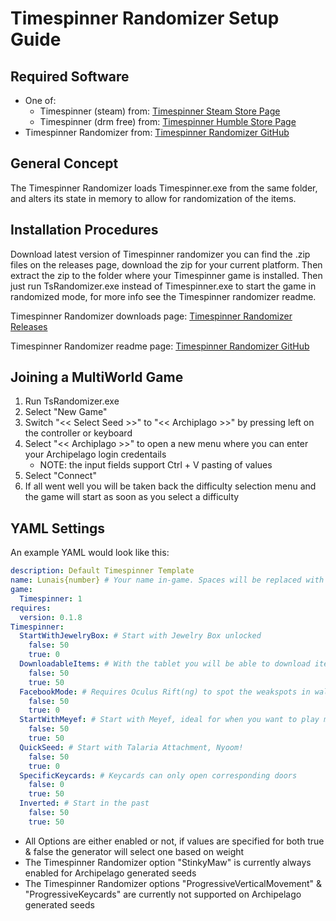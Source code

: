 # Timespinner Randomizer Setup Guide

## Required Software

- One of:
    - Timespinner (steam) from: [Timespinner Steam Store Page](https://store.steampowered.com/app/368620/Timespinner/)
    - Timespinner (drm free) from: [Timespinner Humble Store Page](https://www.humblebundle.com/store/timespinner)
- Timespinner Randomizer from: [Timespinner Randomizer GitHub](https://github.com/JarnoWesthof/TsRandomizer)

## General Concept

The Timespinner Randomizer loads Timespinner.exe from the same folder, and alters its state in memory to allow for
randomization of the items.

## Installation Procedures

Download latest version of Timespinner randomizer you can find the .zip files on the releases page, download the zip for
your current platform. Then extract the zip to the folder where your Timespinner game is installed. Then just run
TsRandomizer.exe instead of Timespinner.exe to start the game in randomized mode, for more info see the Timespinner
randomizer readme.

Timespinner Randomizer downloads
page: [Timespinner Randomizer Releases](https://github.com/JarnoWesthof/TsRandomizer/releases)

Timespinner Randomizer readme page: [Timespinner Randomizer GitHub](https://github.com/JarnoWesthof/TsRandomizer)

## Joining a MultiWorld Game

1. Run TsRandomizer.exe
2. Select "New Game"
3. Switch "<< Select Seed >>" to "<< Archiplago >>" by pressing left on the controller or keyboard
4. Select "<< Archiplago >>" to open a new menu where you can enter your Archipelago login credentails
    * NOTE: the input fields support Ctrl + V pasting of values
5. Select "Connect"
6. If all went well you will be taken back the difficulty selection menu and the game will start as soon as you select a
   difficulty

## YAML Settings

An example YAML would look like this:

```yaml
description: Default Timespinner Template
name: Lunais{number} # Your name in-game. Spaces will be replaced with underscores and there is a 16 character limit
game:
  Timespinner: 1
requires:
  version: 0.1.8
Timespinner:
  StartWithJewelryBox: # Start with Jewelry Box unlocked
    false: 50
    true: 0
  DownloadableItems: # With the tablet you will be able to download items at terminals
    false: 50
    true: 50
  FacebookMode: # Requires Oculus Rift(ng) to spot the weakspots in walls and floors
    false: 50
    true: 0
  StartWithMeyef: # Start with Meyef, ideal for when you want to play multiplayer
    false: 50
    true: 50
  QuickSeed: # Start with Talaria Attachment, Nyoom!
    false: 50
    true: 0
  SpecificKeycards: # Keycards can only open corresponding doors
    false: 0
    true: 50
  Inverted: # Start in the past
    false: 50
    true: 50
```

* All Options are either enabled or not, if values are specified for both true & false the generator will select one
  based on weight
* The Timespinner Randomizer option "StinkyMaw" is currently always enabled for Archipelago generated seeds
* The Timespinner Randomizer options "ProgressiveVerticalMovement" & "ProgressiveKeycards" are currently not supported
  on Archipelago generated seeds